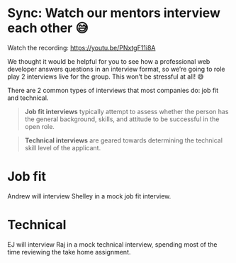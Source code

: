 # Sync: Watch our mentors interview each other 😅

Watch the recording: https://youtu.be/PNxtgF11i8A

We thought it would be helpful for you to see how a professional web developer answers questions in an interview format, so we’re going to role play 2 interviews live for the group. This won’t be stressful at all! 😅

There are 2 common types of interviews that most companies do: job fit and technical. 

> **Job fit interviews** typically attempt to assess whether the person has the general background, skills, and attitude to be successful in the open role. 


> **Technical interviews** are geared towards determining the technical skill level of the applicant.

# Job fit

Andrew will interview Shelley in a mock job fit interview.

# Technical

EJ will interview Raj in a mock technical interview, spending most of the time reviewing the take home assignment.

